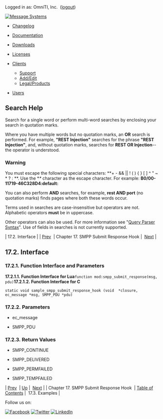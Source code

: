Logged in as: OmniTI, Inc.  ([logout](https://support.messagesystems.com/logout.php))

[![Message Systems](https://support.messagesystems.com/images/ms-white205.png)](https://support.messagesystems.com/start.php) 

*   [Changelog](https://support.messagesystems.com/start.php?show=changelog)
*   [Documentation](https://support.messagesystems.com/docs/)
*   [Downloads](https://support.messagesystems.com/start.php)

*   [Licenses](https://support.messagesystems.com/license_summary.php)
*   <a href="">Clients</a>
    *   [Support](https://support.messagesystems.com/cs.php)
    *   [Add/Edit](https://support.messagesystems.com/edit_client.php)
    *   [Legal/Products](https://support.messagesystems.com/edit_products.php)
*   [Users](https://support.messagesystems.com/edit_customer.php)

## Search Help

Search for a single word or perform multi-word searches by enclosing your search in quotation marks.

Where you have multiple words but no quotation marks, an **OR** search is performed. For example, **"REST Injection"** searches for the phrase **"REST Injection"**, and, without quotation marks, searches for **REST OR Injection**--the operator is understood.

### Warning

You must escape the following special characters: **+ - && || ! ( ) { } [ ] ^ " ~ * ? : \**. Use the **\** character as the escape character. For example: **B0/00-11719-46C328D4\:default\:**

You can also perform **AND** searches, for example, **rest AND port** (no quotation marks) finds pages where both these words occur.

Terms used in searches are case-insensitive but operators are not. Alphabetic operators **must** be in uppercase.

Other operators can also be used. For more information see "[Query Parser Syntax](https://lucene.apache.org/core/old_versioned_docs/versions/3_0_0/queryparsersyntax.html)". Use of fields in searches is not currently supported.

| 17.2. Interface |
| [Prev](SMPPSubmitResponseHook.php)  | Chapter 17. SMPP Submit Response Hook |  [Next](SMPPSubmitResponseHook.examples.php) |

## 17.2. Interface

### 17.2.1. Function Interface and Parameters

**17.2.1.1. Function Interface for Lua**`function mod:smpp_submit_response(msg, pdu)`**17.2.1.2. Function Interface for C**
```
static void sample_smpp_submit_response_hook (void  *closure,
ec_message *msg, SMPP_PDU *pdu)
```

### 17.2.2. Parameters

*   ec_message

*   SMPP_PDU

### 17.2.3. Return Values

*   SMPP_CONTINUE

*   SMPP_DELIVERED

*   SMPP_PERMFAILED

*   SMPP_TEMPFAILED

| [Prev](SMPPSubmitResponseHook.php)  | [Up](SMPPSubmitResponseHook.php) |  [Next](SMPPSubmitResponseHook.examples.php) |
| Chapter 17. SMPP Submit Response Hook  | [Table of Contents](index.php) |  17.3. Examples |

Follow us on:

[![Facebook](https://support.messagesystems.com/images/icon-facebook.png)](http://www.facebook.com/messagesystems) [![Twitter](https://support.messagesystems.com/images/icon-twitter.png)](http://twitter.com/#!/MessageSystems) [![LinkedIn](https://support.messagesystems.com/images/icon-linkedin.png)](http://www.linkedin.com/company/message-systems)